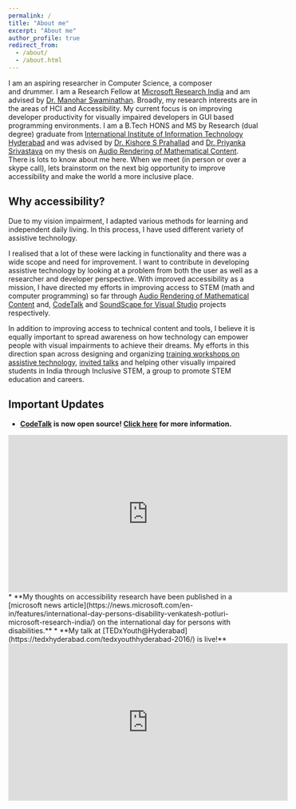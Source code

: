 ```yaml
---
permalink: /
title: "About me"
excerpt: "About me"
author_profile: true
redirect_from: 
  - /about/
  - /about.html
---
```

I am an aspiring researcher in Computer Science, a composer and drummer. I am a Research Fellow at [Microsoft Research India](https://www.microsoft.com/en-us/research/lab/microsoft-research-india/) and am advised by [Dr. Manohar Swaminathan](https://www.microsoft.com/en-us/research/people/swmanohmicrosoft-com/). Broadly, my research interests are in the areas of HCI and Accessibility. My current focus is on improving developer productivity for visually impaired developers in GUI based programming environments. I am a B.Tech HONS and MS by Research (dual degree) graduate from [International Institute of Information Technology Hyderabad](https://www.iiit.ac.in) and was advised by [Dr. Kishore S Prahallad](https://sites.google.com/site/kishoreprahallad/) and [Dr. Priyanka Srivastava](https://faculty.iiit.ac.in/~priyanka.srivastava/) on my thesis on [Audio Rendering of Mathematical Content](files/ms_thesis.pdf). There is lots to know about me here. When we meet (in person or over a skype call), lets brainstorm on the next big opportunity to improve accessibility and make the world a more inclusive place.

## Why accessibility?
Due to my vision impairment, I adapted various methods for learning and independent daily living. In this process, I have used different variety of assistive technology.

I realised that a lot of these were lacking in functionality and there was a wide scope and need for improvement. I want to contribute in developing assistive technology by looking at a problem from both the user as well as a researcher and developer perspective. With improved accessibility as a mission, I have directed my efforts in improving access to STEM (math and computer programming) so far through [Audio Rendering of Mathematical Content](/projects/math) and, [CodeTalk](/projects/codetalk) and [SoundScape for Visual Studio](projects/soundscape) projects respectively.

In addition to improving access to technical content and tools, I believe it is equally important to spread awareness on how technology can empower people with visual impairments to achieve their dreams. My efforts in this direction span across designing and organizing [training workshops on assistive technology](workshops/), [invited talks](talks/) and helping other visually impaired students in India through Inclusive STEM, a group to promote STEM education and careers.

## Important Updates

* **[CodeTalk](/projects/codetalk) is now open source! [Click here](https://www.microsoft.com/en-us/research/blog/codetalk-rethinking-ide-accessibility/) for more information.** <br/>  
<iframe width="560" height="315" src="https://www.youtube.com/embed/ttkNYaPwn6E?rel=0" frameborder="0" gesture="media" allow="encrypted-media" allowfullscreen></iframe>
* **My  thoughts on accessibility research have been published in a [microsoft news article](https://news.microsoft.com/en-in/features/international-day-persons-disability-venkatesh-potluri-microsoft-research-india/) on the international day for persons with disabilities.**
* **My talk at [TEDxYouth@Hyderabad](https://tedxhyderabad.com/tedxyouthhyderabad-2016/) is live!**
<br/>
<iframe width="560" height="315" src="https://www.youtube.com/embed/BgMZ6R7RRlI?rel=0" frameborder="0" allowfullscreen></iframe>

